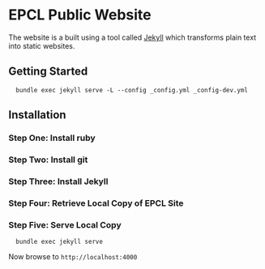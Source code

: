 EPCL Public Website
===================

The website is a built using a tool called [Jekyll](https://jekyllrb.com) which transforms
plain text into static websites. 


## Getting Started

```
  bundle exec jekyll serve -L --config _config.yml _config-dev.yml
```

## Installation
### Step One: Install ruby

### Step Two: Install git

### Step Three: Install Jekyll

### Step Four: Retrieve Local Copy of EPCL Site

### Step Five: Serve Local Copy

```
  bundle exec jekyll serve
```

Now browse to `http://localhost:4000`
